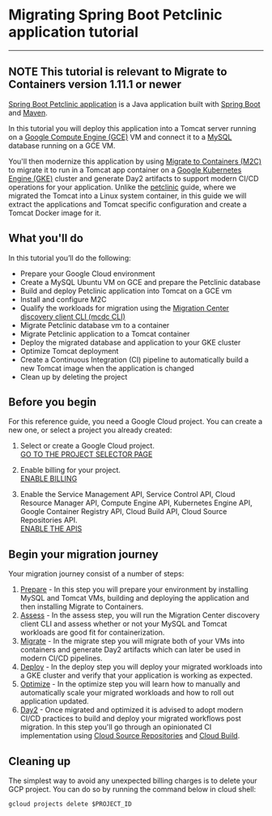 # Migrating Spring Boot Petclinic application tutorial 

---
**NOTE**
This tutorial is relevant to Migrate to Containers version 1.11.1 or newer
---
[Spring Boot Petclinic application](https://github.com/spring-projects/spring-petclinic) is a Java application built with [Spring Boot](https://spring.io/projects/spring-boot) and [Maven](https://maven.apache.org/).

In this tutorial you will deploy this application into a Tomcat server running on a [Google Compute Engine (GCE)](https://cloud.google.com/compute) VM and connect it to a [MySQL](https://www.mysql.com/) database running on a GCE VM.

You'll then modernize this application by using [Migrate to Containers (M2C)](https://cloud.google.com/migrate/containers) to migrate it to run in a Tomcat app container on a [Google Kubernetes Engine (GKE)](https://cloud.google.com/kubernetes-engine) cluster and generate Day2 artifacts to support modern CI/CD operations for your application. Unlike the [petclinic](../petclinic) guide, where we migrated the Tomcat into a Linux system container, in this guide we will extract the applications and Tomcat specific configuration and create a Tomcat Docker image for it.

## What you'll do

In this tutorial you’ll do the following:

* Prepare your Google Cloud environment
* Create a MySQL Ubuntu VM on GCE  and prepare the Petclinic database
* Build and deploy Petclinic application into Tomcat on a GCE vm
* Install and configure M2C
* Qualify the workloads for migration using the [Migration Center discovery client CLI (mcdc CLI)](https://cloud.google.com/migration-center/docs/discovery-client-cli-overview)
* Migrate Petclinic database vm to a container
* Migrate Petclinic application to a Tomcat container
* Deploy the migrated database and application to your GKE cluster
* Optimize Tomcat deployment
* Create a Continuous Integration (CI) pipeline to automatically build a new Tomcat image when the application is changed
* Clean up by deleting the project

## Before you begin

For this reference guide, you need a Google Cloud project. You can create a new one, or select a project you already created:

1. Select or create a Google Cloud project.  
[GO TO THE PROJECT SELECTOR PAGE](https://console.cloud.google.com/cloud-resource-manager)

2. Enable billing for your project.  
[ENABLE BILLING](https://support.google.com/cloud/answer/6293499#enable-billing)

3. Enable the Service Management API, Service Control API, Cloud Resource Manager API, Compute Engine API, Kubernetes Engine API, Google Container Registry API, Cloud Build API, Cloud Source Repositories API.  
[ENABLE THE APIS](https://console.cloud.google.com/flows/enableapi?apiid=servicemanagement.googleapis.com%20servicecontrol.googleapis.com%20cloudresourcemanager.googleapis.com%20compute.googleapis.com%20container.googleapis.com%20containerregistry.googleapis.com%20cloudbuild.googleapis.com%20sourcerepo.googleapis.com)

## Begin your migration journey
Your migration journey consist of a number of steps:  
1. [Prepare](1-prepare/README.md) - In this step you will prepare your environment by installing MySQL and Tomcat VMs, building and deploying the application and then installing Migrate to Containers.
2. [Assess](2-assess/README.md) - In the assess step, you will run the Migration Center discovery client CLI and assess whether or not your MySQL and Tomcat workloads are good fit for containerization.
3. [Migrate](3-migrate/README.md) - In the migrate step you will migrate both of your VMs into containers and generate Day2 artifacts which can later be used in modern CI/CD pipelines.
4. [Deploy](4-deploy/README.md) - In the deploy step you will deploy your migrated workloads into a GKE cluster and verify that your application is working as expected.
5. [Optimize](5-optimize/README.md) - In the optimize step you will learn how to manually and automatically scale your migrated workloads and how to roll out application updated.
6. [Day2](6-day2/README.md) - Once migrated and optimized it is advised to adopt modern CI/CD practices to build and deploy your migrated workflows post migration. In this step you'll go through an opinionated CI implementation using [Cloud Source Repositories](https://cloud.google.com/source-repositories) and [Cloud Build](https://cloud.google.com/build).

## Cleaning up
The simplest way to avoid any unexpected billing charges is to delete your GCP project. You can do so by running the command below in cloud shell:
```
gcloud projects delete $PROJECT_ID
```